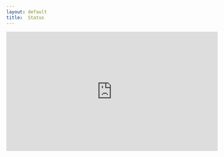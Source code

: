 ```yaml
---
layout: default
title:  Status
---
```

<iframe width="560" height="315" src="https://www.youtube.com/embed/my8mlsEsDHk?rel=0&amp;showinfo=0" frameborder="0" allow="accelerometer; autoplay; encrypted-media; gyroscope; picture-in-picture" allowfullscreen></iframe>
